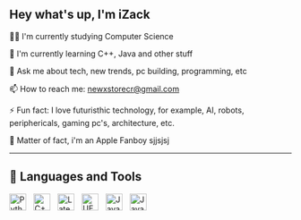 
## Hey what's up, I'm iZack
👩‍💻 I'm currently studying Computer Science

🧠 I'm currently learning C++, Java and other stuff

💬 Ask me about tech, new trends, pc building, programming, etc

📫 How to reach me: newxstorecr@gmail.com

⚡️ Fun fact: I love futuristhic technology, for example, AI, robots, periphericals, gaming pc's, architecture, etc.

🐉 Matter of fact, i'm an Apple Fanboy sjjsjsj 

---

## 🧰 Languages and Tools

<img align="left" alt="Python" width="30px" style="padding-right:10px;" src="https://cdn.jsdelivr.net/gh/devicons/devicon/icons/python/python-plain.svg" />
<img align = "left" alt= "C++" width="30px" style="padding-right:10px;" src="https://cdn.jsdelivr.net/gh/devicons/devicon/icons/cplusplus/cplusplus-original.svg" />
<img align="left" alt="Latex" width="30px" style="padding-right:10px;" img src="https://cdn.jsdelivr.net/gh/devicons/devicon/icons/latex/latex-original.svg" />
<img align="left" alt="UE" width="30px" style="padding-right:10px;" img src="https://cdn.jsdelivr.net/gh/devicons/devicon/icons/unrealengine/unrealengine-original.svg" />
<img align="left" alt="Java" width="30px" style="padding-right:10px;" img src="https://cdn.jsdelivr.net/gh/devicons/devicon/icons/go/go-original-wordmark.svg" />
<img align="left" alt="Java" width="30px" style="padding-right:10px;" img src="https://cdn.jsdelivr.net/gh/devicons/devicon/icons/git/git-plain.svg" />
<br />

#       
          
          
          
          
